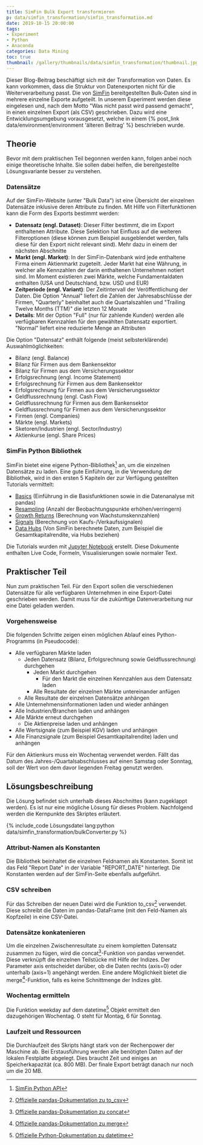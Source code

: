 ```yaml
---
title: SimFin Bulk Export transformieren
p: data/simfin_transformation/simfin_transformation.md
date: 2019-10-15 20:00:00
tags:
- Experiment
- Python
- Anaconda
categories: Data Mining
toc: true
thumbnail: /gallery/thumbnails/data/simfin_transformation/thumbnail.jpg
---
```

Dieser Blog-Beitrag beschäftigt sich mit der Transformation von Daten. Es kann vorkommen, dass die Struktur von Datenexporten nicht für die Weiterverarbeitung passt. Die von [SimFin](https://simfin.com/) bereitgestellten Bulk-Daten sind in mehrere einzelne Exporte aufgeteilt. In unserem Experiment werden diese eingelesen und, nach dem Motto "Was nicht passt wird passend gemacht", in einen einzelnen Export (als CSV) geschrieben. Dazu wird eine Entwicklungsumgebung vorausgesetzt, welche in einem {% post_link data/environment/environment 'älteren Beitrag' %} beschrieben wurde.

<!-- more -->

## Theorie
Bevor mit dem praktischen Teil begonnen werden kann, folgen anbei noch einige theoretische Inhalte. Sie sollen dabei helfen, die bereitgestellte Lösungsvariante besser zu verstehen.

### Datensätze

Auf der SimFin-Website (unter "Bulk Data") ist eine Übersicht der einzelnen Datensätze inklusive deren Attribute zu finden. Mit Hilfe von Filterfunktionen kann die Form des Exports bestimmt werden:

* **Datensatz (engl. Dataset)**: Dieser Filter bestimmt, die im Export enthaltenen Attribute. Diese Selektion hat Einfluss auf die weiteren Filteroptionen (diese können zum Beispiel ausgeblendet werden, falls diese für den Export nicht relevant sind). Mehr dazu in einem der nächsten Abschnitte
* **Markt (engl. Market)**: In der SimFin-Datenbank wird jede enthaltene Firma einem Aktienmarkt zugeteilt. Jeder Markt hat eine Währung, in welcher alle Kennzahlen der darin enthaltenen Unternehmen notiert sind. Im Moment existieren zwei Märkte, welche Fundamentaldaten enthalten (USA und Deutschland, bzw. USD und EUR)
* **Zeitperiode (engl. Variant)**: Der Zeitintervall der Veröffentlichung der Daten. Die Option "Annual" liefert die Zahlen der Jahresabschlüsse der Firmen, "Quarterly" beinhaltet auch die Quartalszahlen und "Trailing Twelve Months (TTM)" die letzten 12 Monate
* **Details**: Mit der Option "Full" (nur für zahlende Kunden) werden alle verfügbaren Kennzahlen für den gewählten Datensatz exportiert. "Normal" liefert eine reduzierte Menge an Attributen

Die Option "Datensatz" enthält folgende (meist selbsterklärende) Auswahlmöglichkeiten:
* Bilanz (engl. Balance)
* Bilanz für Firmen aus dem Bankensektor
* Bilanz für Firmen aus dem Versicherungssektor
* Erfolgsrechnung (engl. Income Statement)
* Erfolgsrechnung für Firmen aus dem Bankensektor
* Erfolgsrechnung für Firmen aus dem Versicherungssektor
* Geldflussrechnung (engl. Cash Flow)
* Geldflussrechnung für Firmen aus dem Bankensektor
* Geldflussrechnung für Firmen aus dem Versicherungssektor
* Firmen (engl. Companies)
* Märkte (engl. Markets)
* Sketoren/Industrien (engl. Sector/Industry)
* Aktienkurse (engl. Share Prices)

### SimFin Python Bibliothek

SimFin bietet eine eigene Python-Bibliothek[^1] an, um die einzelnen Datensätze zu laden. Eine gute Einführung, in die Verwendung der Bibliothek, wird in den ersten 5 Kapiteln der zur Verfügung gestellten Tutorials vermittelt:
* [Basics](https://github.com/SimFin/simfin-tutorials/blob/master/01_Basics.ipynb) (Einführung in die Basisfunktionen sowie in die Datenanalyse mit pandas)
* [Resampling](https://github.com/SimFin/simfin-tutorials/blob/master/02_Resampling.ipynb) (Anzahl der Beobachtungspunkte erhöhen/verringern)
* [Growth Returns](https://github.com/SimFin/simfin-tutorials/blob/master/03_Growth_Returns.ipynb) (Berechnung von Wachstumskennzahlen)
* [Signals](https://github.com/SimFin/simfin-tutorials/blob/master/04_Signals.ipynb) (Berechnung von Kaufs-/Verkaufssignalen)
* [Data Hubs](https://github.com/SimFin/simfin-tutorials/blob/master/05_Data_Hubs.ipynb) (Von SimFin berechnete Daten, zum Beispiel die Gesamtkapitalrendite, via Hubs beziehen)

Die Tutorials wurden mit [Jupyter Notebook](https://jupyter.org/) erstellt. Diese Dokumente enthalten Live Code, Formeln, Visualisierungen sowie normaler Text.

## Praktischer Teil

Nun zum praktischen Teil. Für den Export sollen die verschiedenen Datensätze für alle verfügbaren Unternehmen in eine Export-Datei geschrieben werden. Damit muss für die zukünftige Datenverarbeitung nur eine Datei geladen werden.

### Vorgehensweise

Die folgenden Schritte zeigen einen möglichen Ablauf eines Python-Programms (in Pseudocode):

* Alle verfügbaren Märkte laden
  * Jeden Datensatz (Bilanz, Erfolgsrechnung sowie Geldflussrechnung) durchgehen
    * Jeden Markt durchgehen
      * Für den Markt die einzelnen Kennzahlen aus dem Datensatz laden
    * Alle Resultate der einzelnen Märkte untereinander anfügen
  * Alle Resultate der einzelnen Datensätze anhängen
* Alle Unternehmensinformationen laden und wieder anhängen
* Alle Industrien/Branchen laden und anhängen
* Alle Märkte erneut durchgehen
  * Die Aktienpreise laden und anhängen
* Alle Wertsignale (zum Beispiel KGV) laden und anhängen
* Alle Finanzsignale (zum Beispiel Gesamtkapitalrendite) laden und anhängen

Für den Aktienkurs muss ein Wochentag verwendet werden. Fällt das Datum des Jahres-/Quartalsabschlusses auf einen Samstag oder Sonntag, soll der Wert von dem davor liegenden Freitag genutzt werden.

## Lösungsbeschreibung

Die Lösung befindet sich unterhalb dieses Abschnittes (kann zugeklappt werden). Es ist nur eine mögliche Lösung für dieses Problem. Nachfolgend werden die Kernpunkte des Skriptes erläutert.

{% include_code Lösungsdatei lang:python data/simfin_transformation/bulkConverter.py %}

### Attribut-Namen als Konstanten
Die Bibliothek beinhaltet die einzelnen Feldnamen als Konstanten. Somit ist das Feld "Report Date" in der Variable "REPORT_DATE" hinterlegt. Die Konstanten werden auf der SimFin-Seite ebenfalls aufgeführt.

### CSV schreiben
Für das Schreiben der neuen Datei wird die Funktion to_csv[^2] verwendet. Diese schreibt die Daten im pandas-DataFrame (mit den Feld-Namen als Kopfzeile) in eine CSV-Datei.

### Datensätze konkatenieren
Um die einzelnen Zwischenresultate zu einem kompletten Datensatz zusammen zu fügen, wird die concat[^3]-Funktion von pandas verwendet. Diese verknüpft die einzelnen Teilstücke mit Hilfe der Indizes. Der Parameter axis entscheidet darüber, ob die Daten rechts (axis=0) oder unterhalb (axis=1) angehängt werden. Eine andere Möglichkeit bietet die merge[^4]-Funktion, falls es keine Schnittmenge der Indizes gibt.

### Wochentag ermitteln
Die Funktion weekday auf dem datetime[^5] Objekt ermittelt den dazugehörigen Wochentag. 0 steht für Montag, 6 für Sonntag.

### Laufzeit und Ressourcen
Die Durchlaufzeit des Skripts hängt stark von der Rechenpower der Maschine ab. Bei Erstausführung werden alle benötigten Daten auf der lokalen Festplatte abgelegt. Dies braucht Zeit und einiges an Speicherkapazität (ca. 800 MB). Der finale Export beträgt danach nur noch um die 20 MB.

[^1]: [SimFin Python API](https://simfin.readthedocs.io/en/latest/)
[^2]: [Offizielle pandas-Dokumentation zu to_csv](https://pandas.pydata.org/pandas-docs/stable/reference/api/pandas.DataFrame.to_csv.html)
[^3]: [Offizielle pandas-Dokumentation zu concat](https://pandas.pydata.org/pandas-docs/stable/reference/api/pandas.concat.html)
[^4]: [Offizielle pandas-Dokumentation zu merge](https://pandas.pydata.org/pandas-docs/stable/reference/api/pandas.merge.html)
[^5]: [Offizielle Python-Dokumentation zu datetime](https://docs.python.org/3.7/library/datetime.html#datetime.datetime)
